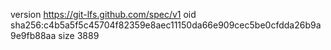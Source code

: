 version https://git-lfs.github.com/spec/v1
oid sha256:c4b5a5f5c45704f82359e8aec11150da66e909cec5be0cfdda26b9a9e9fb88aa
size 3889
